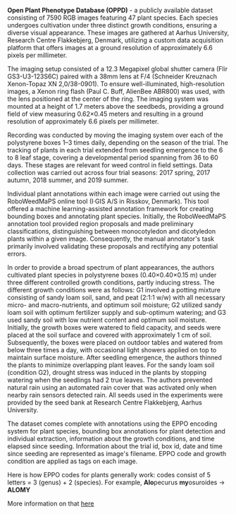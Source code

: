 **Open Plant Phenotype Database (OPPD)** - a publicly available dataset consisting of 7590 RGB images featuring 47 plant species. 
Each species undergoes cultivation under three distinct growth conditions, ensuring a diverse visual appearance. These images are gathered at Aarhus University, Research Centre Flakkebjerg, Denmark, utilizing a custom data acquisition platform that offers  images at a ground resolution of approximately 6.6 pixels per millimeter.

The imaging setup consisted of a 12.3 Megapixel global shutter camera (Flir GS3-U3-123S6C) paired with a 38mm lens at F/4 (Schneider Kreuznach Xenon-Topaz XN 2,0/38-0901). To ensure well-illuminated, high-resolution images, a Xenon ring flash (Paul C. Buff, AlienBee ABR800) was used, with the lens positioned at the center of the ring. The imaging system was mounted at a height of 1.7 meters above the seedbeds, providing a ground field of view measuring 0.62×0.45 meters and resulting in a ground resolution of approximately 6.6 pixels per millimeter.

Recording was conducted by moving the imaging system over each of the polystyrene boxes 1–3 times daily, depending on the season of the trial. The tracking of plants in each trial extended from seedling emergence to the 6 to 8 leaf stage, covering a developmental period spanning from 36 to 60 days. These stages are relevant for weed control in field settings. Data collection was carried out across four trial seasons: 2017 spring, 2017 autumn, 2018 summer, and 2019 summer.

Individual plant annotations within each image were carried out using the RoboWeedMaPS online tool (I·GIS A/S in Risskov, Denmark). This tool offered a machine learning-assisted annotation framework for creating bounding boxes and annotating plant species. Initially, the RoboWeedMaPS annotation tool provided region proposals and made preliminary classifications, distinguishing between monocotyledon and dicotyledon plants within a given image. Consequently, the manual annotator's task primarily involved validating these proposals and rectifying any potential errors.

In order to provide a broad spectrum of plant appearances, the authors cultivated plant species in polystyrene boxes (0.40×0.40×0.15 m) under three different controlled growth conditions, partly inducing stress. The different growth conditions were as follows: G1 involved a potting mixture consisting of sandy loam soil, sand, and peat (2:1:1 w/w) with all necessary micro- and macro-nutrients, and optimum soil moisture; G2 utilized sandy loam soil with optimum fertilizer supply and sub-optimum watering; and G3 used sandy soil with low nutrient content and optimum soil moisture. Initially, the growth boxes were watered to field capacity, and seeds were placed at the soil surface and covered with approximately 1 cm of soil. Subsequently, the boxes were placed on outdoor tables and watered from below three times a day, with occasional light showers applied on top to maintain surface moisture. After seedling emergence, the authors thinned the plants to minimize overlapping plant leaves. For the sandy loam soil (condition G2), drought stress was induced in the plants by stopping watering when the seedlings had 2 true leaves. The authors prevented natural rain using an automated rain cover that was activated only when nearby rain sensors detected rain. All seeds used in the experiments were provided by the seed bank at Research Centre Flakkebjerg, Aarhus University.

The dataset comes complete with annotations using the EPPO encoding system for plant species, bounding box annotations for plant detection and individual extraction, information about the growth conditions, and time elapsed since seeding. Information about the trial id, box id, date and time since seeding are represented as image's filename. EPPO code and growth condition are applied as tags on each image.

Here is how EPPO codes for plants generally work: codes consist of 5 letters = 3 (genus) + 2 (species). For example, **Alo**pecurus **my**osuroides -> **ALOMY**

More information on that [here](https://www.efsa.europa.eu/sites/default/files/event//130401/130401-poster09.pdf)